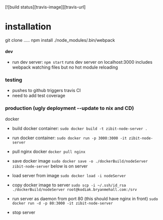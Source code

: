 [![build status][travis-image]][travis-url]
# installation

git clone .....
npm install
./node_modules/.bin/webpack
#### dev
* run dev server: ```npm start``` runs dev server on localhost:3000
includes webpack watching files but no hot module reloading

### testing
* pushes to github triggers travis CI 
* need to add test coverage

### production (ugly deployment --update to nix and CD)
docker
* build docker container:
```sudo docker build -t zibit-node-server .```
* run docker container:
```sudo docker run -p 3000:3000 -it zibit-node-server```
* pull nginx docker
```docker pull nginx```
* save docker image
```sudo docker save -o ./dockerBuild/nodeServer zibit-node-server```
below is on server 
* load server from image 
```sudo docker load -i nodeServer```
* copy docker image to server
```sudo scp -i ~/.ssh/id_rsa ./dockerBuild/nodeServer root@kodiak.bryanmehall.com:/srv```

* run server as daemon from port 80 (this should have nginx in front)
```sudo docker run -d -p 80:3000 -it zibit-node-server```
* stop server
```sudo docker stop <contianer hash id>

